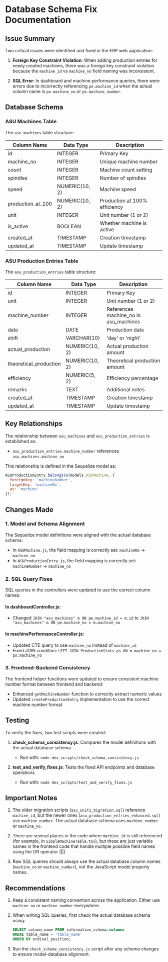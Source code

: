 # Database Schema Fix Documentation

## Issue Summary

Two critical issues were identified and fixed in the ERP web application:

1. **Foreign Key Constraint Violation**: When adding production entries for newly created machines, there was a foreign key constraint violation because the `machine_id` vs `machine_no` field naming was inconsistent.

2. **SQL Error**: In dashboard and machine performance queries, there were errors due to incorrectly referencing `pe.machine_id` when the actual column name is `pe.machine_no` or `pe.machine_number`.

## Database Schema

### ASU Machines Table

The `asu_machines` table structure:

| Column Name      | Data Type      | Description                                 |
|------------------|----------------|---------------------------------------------|
| id               | INTEGER        | Primary Key                                 |
| machine_no       | INTEGER        | Unique machine number                       |
| count            | INTEGER        | Machine count setting                       |
| spindles         | INTEGER        | Number of spindles                          |
| speed            | NUMERIC(10, 2) | Machine speed                               |
| production_at_100| NUMERIC(10, 2) | Production at 100% efficiency               |
| unit             | INTEGER        | Unit number (1 or 2)                        |
| is_active        | BOOLEAN        | Whether machine is active                   |
| created_at       | TIMESTAMP      | Creation timestamp                          |
| updated_at       | TIMESTAMP      | Update timestamp                            |

### ASU Production Entries Table

The `asu_production_entries` table structure:

| Column Name           | Data Type      | Description                              |
|-----------------------|----------------|------------------------------------------|
| id                    | INTEGER        | Primary Key                              |
| unit                  | INTEGER        | Unit number (1 or 2)                     |
| machine_number        | INTEGER        | References machine_no in asu_machines    |
| date                  | DATE           | Production date                          |
| shift                 | VARCHAR(10)    | 'day' or 'night'                         |
| actual_production     | NUMERIC(10, 2) | Actual production amount                 |
| theoretical_production| NUMERIC(10, 2) | Theoretical production amount            |
| efficiency            | NUMERIC(5, 2)  | Efficiency percentage                    |
| remarks               | TEXT           | Additional notes                         |
| created_at            | TIMESTAMP      | Creation timestamp                       |
| updated_at            | TIMESTAMP      | Update timestamp                          |

## Key Relationships

The relationship between `asu_machines` and `asu_production_entries` is established as:

- `asu_production_entries.machine_number` references `asu_machines.machine_no`

This relationship is defined in the Sequelize model as:

```javascript
ASUProductionEntry.belongsTo(models.ASUMachine, {
  foreignKey: 'machineNumber',
  targetKey: 'machineNo',
  as: 'machine'
});
```

## Changes Made

### 1. Model and Schema Alignment

The Sequelize model definitions were aligned with the actual database schema:

- In `ASUMachine.js`, the field mapping is correctly set: `machineNo` → `machine_no`
- In `ASUProductionEntry.js`, the field mapping is correctly set: `machineNumber` → `machine_no`

### 2. SQL Query Fixes

SQL queries in the controllers were updated to use the correct column names:

#### In dashboardController.js:
- Changed `JOIN "asu_machines" m ON pe.machine_id = m.id` to `JOIN "asu_machines" m ON pe.machine_no = m.machine_no`

#### In machinePerformanceController.js:
- Updated CTE query to use `machine_no` instead of `machine_id`
- Fixed JOIN condition: `LEFT JOIN ProductionStats ps ON m.machine_no = ps.machine_no`

### 3. Frontend-Backend Consistency

The frontend helper functions were updated to ensure consistent machine number format between frontend and backend:

- Enhanced `getMachineNumber` function to correctly extract numeric values
- Updated `createProductionEntry` implementation to use the correct machine number format

## Testing

To verify the fixes, two test scripts were created:

1. **check_schema_consistency.js**: Compares the model definitions with the actual database schema
   - Run with: `node dev_scripts/check_schema_consistency.js`

2. **test_and_verify_fixes.js**: Tests the fixed API endpoints and database operations
   - Run with: `node dev_scripts/test_and_verify_fixes.js`

## Important Notes

1. The older migration scripts (`asu_unit1_migration.sql`) reference `machine_id`, but the newer ones (`asu_production_entries_enhanced.sql`) use `machine_number`. The actual database schema uses `machine_number` or `machine_no`.

2. There are several places in the code where `machine_id` is still referenced (for example, in `SimpleMachineTable.tsx`), but these are just variable names in the frontend code that handle multiple possible field names using the OR operator (||).

3. Raw SQL queries should always use the actual database column names (`machine_no` or `machine_number`), not the JavaScript model property names.

## Recommendations

1. Keep a consistent naming convention across the application. Either use `machine_no` or `machine_number` everywhere.

2. When writing SQL queries, first check the actual database schema using:
   ```sql
   SELECT column_name FROM information_schema.columns
   WHERE table_name = 'table_name'
   ORDER BY ordinal_position;
   ```

3. Run the `check_schema_consistency.js` script after any schema changes to ensure model-database alignment.
